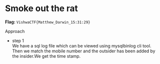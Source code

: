 # Smoke out the rat

**Flag:** `VishwaCTF{Matthew_Darwin_15:31:29}`

Approach

- step 1<br>
We have a sql log file which can be viewed using mysqlbinlog cli tool.
Then we match the mobile number and the outsider has been added by the insider.We get the time stamp.	

<br>
<br>



